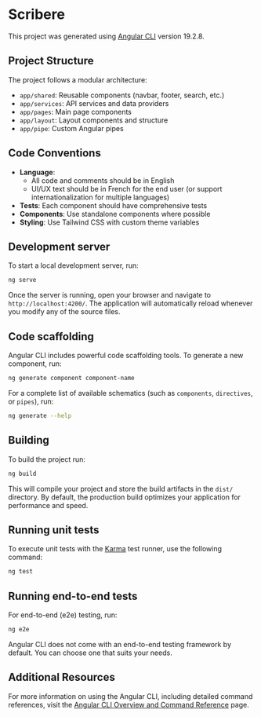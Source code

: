 # Scribere

This project was generated using [Angular CLI](https://github.com/angular/angular-cli) version 19.2.8.

## Project Structure

The project follows a modular architecture:

- `app/shared`: Reusable components (navbar, footer, search, etc.)
- `app/services`: API services and data providers
- `app/pages`: Main page components
- `app/layout`: Layout components and structure 
- `app/pipe`: Custom Angular pipes

## Code Conventions

- **Language**: 
  - All code and comments should be in English
  - UI/UX text should be in French for the end user (or support internationalization for multiple languages)
- **Tests**: Each component should have comprehensive tests
- **Components**: Use standalone components where possible
- **Styling**: Use Tailwind CSS with custom theme variables

## Development server

To start a local development server, run:

```bash
ng serve
```

Once the server is running, open your browser and navigate to `http://localhost:4200/`. The application will automatically reload whenever you modify any of the source files.

## Code scaffolding

Angular CLI includes powerful code scaffolding tools. To generate a new component, run:

```bash
ng generate component component-name
```

For a complete list of available schematics (such as `components`, `directives`, or `pipes`), run:

```bash
ng generate --help
```

## Building

To build the project run:

```bash
ng build
```

This will compile your project and store the build artifacts in the `dist/` directory. By default, the production build optimizes your application for performance and speed.

## Running unit tests

To execute unit tests with the [Karma](https://karma-runner.github.io) test runner, use the following command:

```bash
ng test
```

## Running end-to-end tests

For end-to-end (e2e) testing, run:

```bash
ng e2e
```

Angular CLI does not come with an end-to-end testing framework by default. You can choose one that suits your needs.

## Additional Resources

For more information on using the Angular CLI, including detailed command references, visit the [Angular CLI Overview and Command Reference](https://angular.dev/tools/cli) page.
